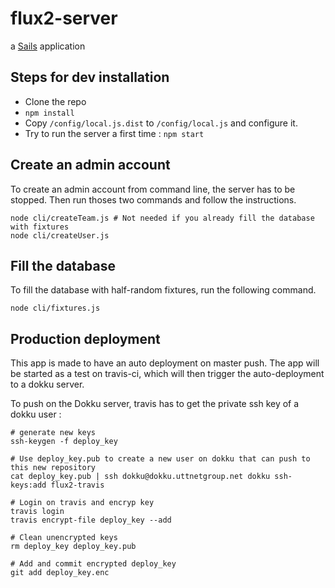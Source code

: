 # flux2-server

a [Sails](http://sailsjs.org) application

## Steps for dev installation

* Clone the repo
* `npm install`
* Copy `/config/local.js.dist` to `/config/local.js` and configure it.
* Try to run the server a first time : `npm start`

## Create an admin account
To create an admin account from command line, the server has to be stopped. Then run thoses two commands and follow the instructions.

```
node cli/createTeam.js # Not needed if you already fill the database with fixtures
node cli/createUser.js
```

## Fill the database
To fill the database with half-random fixtures, run the following command.

```
node cli/fixtures.js
```

## Production deployment
This app is made to have an auto deployment on master push. The app will be started as a test on travis-ci, which will then trigger the auto-deployment to a dokku server.

To push on the Dokku server, travis has to get the private ssh key of a dokku user :

```
# generate new keys
ssh-keygen -f deploy_key

# Use deploy_key.pub to create a new user on dokku that can push to this new repository
cat deploy_key.pub | ssh dokku@dokku.uttnetgroup.net dokku ssh-keys:add flux2-travis

# Login on travis and encryp key
travis login
travis encrypt-file deploy_key --add

# Clean unencrypted keys
rm deploy_key deploy_key.pub

# Add and commit encrypted deploy_key
git add deploy_key.enc
```
